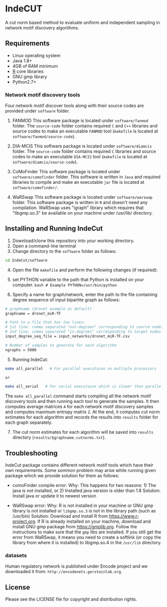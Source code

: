 # IndeCUT
A cut norm based method to evaluate uniform and independent sampling in network motif discovery algorithms.

## Requirements
+ Linux operating system
+ Java 1.8+
+ 4GB of RAM minimum
+ [R](www.r-project.org) core libraries
+ GNU gmp library
+ Python2.7+

### Network motif discovery tools
Four network motif discover tools along with their source codes are provided under `software` folder. 

1. FANMOD
  This software package is located under `software/fanmod` folder. The `source-code` folder contains required `C` and `C++` libraries and source codes to make an executable `FANMOD` tool (`makefile` is located at `software/fanmod/source-code`).
  
2. DIA-MCIS
  This software package is located under `software/diamcis` folder. The `source-code` folder contains required `C` libraries and source codes to make an executable `DIA-MCIS` tool (`makefile` is located at `software/diamcis/source-code`).
  
3. CoMoFinder
  This software package is located under `software/comofinder` folder. This software is written in `Java` and required libraries to compile and make an executable `jar` file is located at `software/comofinder/`.
  
4. WaRSwap
  This software package is located under `software/warswap` folder. This software package is written in `R` and doesn't need any compilation. WaRSwap uses "igraph" library which requires that "libgmp.so.3" be available on your machine under /usr/lib/ directory. 

## Installing and Running IndeCut
1. Download/clone this repository into your working directory. 
2. Open a command-line terminal
3. Change directory to the `software` folder as follows:
  ```bash
  cd IndeCut/software
  ```
  
4. Open the file `makefile` and perform the following changes (if required):
  1. set PYTHON variable to the path that Python is installed on your computer.
    ```bash
    # Example
    PYTHON=/usr/bin/python
    ```
    
  2. Specify a name for graph/network, enter the path to the file containing degree sequence of input bipartite graph as follows:
  ```bash
  # graphname (dronet example as default)
  graphname = dronet_miR-TF 

  # Path to a file that has two lines: 
  # 1st line: comma separated "out-degrees" corresponding to source nodes
  # 2nd line: comma separated "in-degrees" corresponding to target nodes
  input_degree_seq_file = input_networks/dronet_miR-TF.csv

  # Number of samples to generate for each algorithm
  ngraphs = 5000
  ```
  
5. Running IndeCut:
  ```bash
  make all_parallel   # For parallel executaion on multiple processors
  
  or
  
  make all_serial   # For serial executaion which is slower than parallel executaion
  ```
  The `make all_parallel` command starts compiling all the network motif discovery tools and then running each tool to generate the samples. It then computes average matrices `A` for each network motif discovery samples and computes maximum entropy matrix `Z`. At the end, it computes cut norm extimates for each algorithm and records the results into `results` folder for each graph separately.

7. The cut norm estimates for each algorithm  will be saved into `results` directory (`results/$graphname.cutnorms.txt`).

## Troubleshooting
IndeCut package contains different network motif tools which have their own requirements. Some sommon problem may arise while running given package which we provide solution for them as follows:

* comoFinder compile error:
  Why: This happens for two reasons: 1) The java is not installed, or 2) Installed java version is older than 1.8
  Solution: Install java or update it to newest version
  
* WaRSwap error:
  Why: R is not installed in your machine or GNU gmp library is not installed or `libgmp.so.3` is not in the library path (such as /usr/bin)
  Solution: Download and install R from https://www.r-project.org.
  If R is already installed on your machine, download and install GNU gmp package from https://gmplib.org. Follow the instructions to make sure that the `gmp` libs are installed. If you still get the error from WaRSwap, it means you need to create a softlink (or copy the library from where it is installed) to libgmp.so.4 in the `/usr/lib` directory.
 

### datasets
Human regulatory network is published under Encode project and we downloaded it from: `http://encodenets.gersteinlab.org`.

## License
Please see the LICENSE file for copyright and distribution rights.

